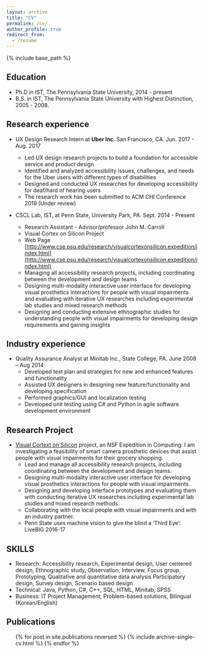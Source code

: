 ```yaml
---
layout: archive
title: "CV"
permalink: /cv/
author_profile: true
redirect_from:
  - /resume
---
```


{% include base_path %}

## Education
* Ph.D in IST, The Pennsylvania State University, 2014 - present
* B.S. in IST, The Pennsylvania State University with Highest Distinction, 2005 - 2008.

## Research experience
* UX Design Research Intern at **Uber Inc**. San Francisco, CA. Jun. 2017 - Aug. 2017
  * Led UX design research projects to build a foundation for accessible service and product design
  * Identified and analyzed accessibility issues, challenges, and needs for the Uber users with different types
of disabilities
  * Designed and conducted UX researches for developing accessibility for deaf/hard of hearing users
  * The research work has been submitted to ACM CHI Conference 2019 (Under review)

* CSCL Lab, IST, at Penn State, University Park, PA. Sept. 2014 - Present
  * Research Assistant - Advisor/professor John M. Carroll
  * Visual Cortex on Silicon Project
  * Web Page [http://www.cse.psu.edu/research/visualcortexonsilicon.expedition/index.html](http://www.cse.psu.edu/research/visualcortexonsilicon.expedition/index.html)
  * Managing all accessibility research projects, including coordinating between the development and design
teams
  * Designing multi-modality interactive user interface for developing visual prosthetics interactions for people
with visual impairments and evaluating with iterative UX researches including experimental lab studies
and mixed research methods
  * Designing and conducting extensive ethnographic studies for understanding people with visual impairments
for developing design requirements and gaining insights

## Industry experience
* Quality Assurance Analyst at Minitab Inc., State College, PA. June 2008 – Aug 2014
  * Developed test plan and strategies for new and enhanced features and functionality
  * Assisted UX designers in designing new feature/functionality and developing specification
  * Performed graphics/GUI and localization testing
  * Developed unit testing using C# and Python in agile software development environment
  
## Research Project
* [Visual Cortext on Silicon](http://www.cse.psu.edu/research/visualcortexonsilicon.expedition/) project, an NSF Expedition in Computing: I am investigating a feasibility of smart camera prosthetic devices that assist people with visual impairments for their grocery shopping.
  * Lead and manage all accessibility research projects, including coordinating between the development and design teams.
  * Designing multi-modality interactive user interface for developing visual prosthetics interactions for people with visual impairments.
  * Designing and developing interface prototypes and evaluating them with conducting iterative UX researches including experimental lab studies and mixed research methods.
  * Collaborating with the local people with visual impairments and with an industry partner.
  * Penn State uses machine vision to give the blind a ‘Third Eye’: LiveBIG 2016-17

## SKILLS
 * Research: Accessibility research, Experimental design, User centered design, Ethnographic study,
	Observation, Interview, Focus group, Prototyping, Qualitative and quantitative data analysis
	Participatory design, Survey design, Scenario based design
 * Technical: Java, Python, C#, C++, SQL, HTML, Minitab, SPSS
 * Business: IT Project Management, Problem-based solutions, Bilingual (Korean/English)

## Publications
  <ul>{% for post in site.publications reversed %}
    {% include archive-single-cv.html %}
  {% endfor %}</ul>
